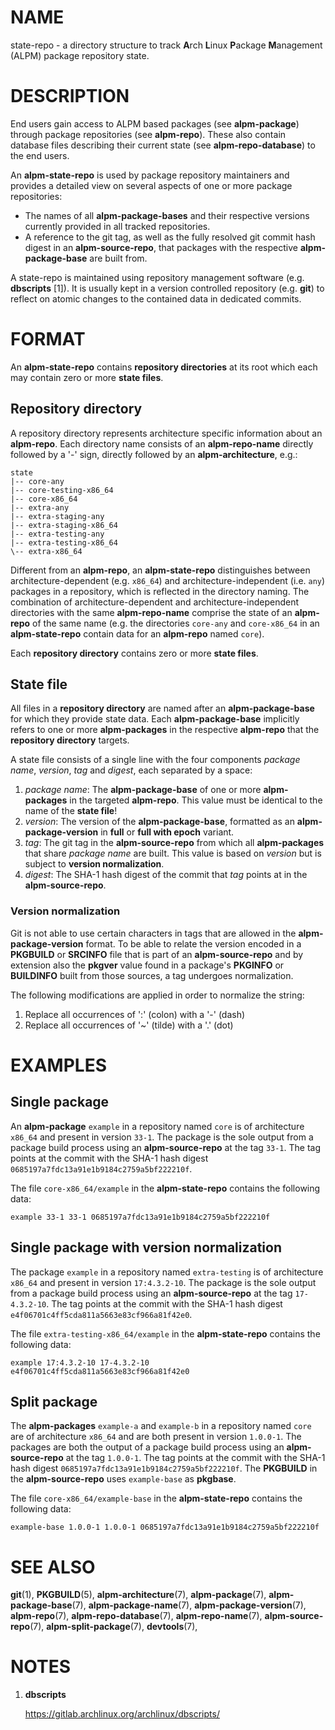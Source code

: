 # NAME

state-repo - a directory structure to track **A**rch **L**inux **P**ackage **M**anagement (ALPM) package repository state.

# DESCRIPTION

End users gain access to ALPM based packages (see **alpm-package**) through package repositories (see **alpm-repo**).
These also contain database files describing their current state (see **alpm-repo-database**) to the end users.

An **alpm-state-repo** is used by package repository maintainers and provides a detailed view on several aspects of one or more package repositories:

- The names of all **alpm-package-bases** and their respective versions currently provided in all tracked repositories.
- A reference to the git tag, as well as the fully resolved git commit hash digest in an **alpm-source-repo**, that packages with the respective **alpm-package-base** are built from.

A state-repo is maintained using repository management software (e.g. **dbscripts** [1]).
It is usually kept in a version controlled repository (e.g. **git**) to reflect on atomic changes to the contained data in dedicated commits.

# FORMAT

An **alpm-state-repo** contains **repository directories** at its root which each may contain zero or more **state files**.

## Repository directory

A repository directory represents architecture specific information about an **alpm-repo**.
Each directory name consists of an **alpm-repo-name** directly followed by a '-' sign, directly followed by an **alpm-architecture**, e.g.:

```text
state
|-- core-any
|-- core-testing-x86_64
|-- core-x86_64
|-- extra-any
|-- extra-staging-any
|-- extra-staging-x86_64
|-- extra-testing-any
|-- extra-testing-x86_64
\-- extra-x86_64
```

Different from an **alpm-repo**, an **alpm-state-repo** distinguishes between architecture-dependent (e.g. `x86_64`) and architecture-independent (i.e. `any`) packages in a repository, which is reflected in the directory naming.
The combination of architecture-dependent and architecture-independent directories with the same **alpm-repo-name** comprise the state of an **alpm-repo** of the same name (e.g. the directories `core-any` and `core-x86_64` in an **alpm-state-repo** contain data for an **alpm-repo** named `core`).

Each **repository directory** contains zero or more **state files**.

## State file

All files in a **repository directory** are named after an **alpm-package-base** for which they provide state data.
Each **alpm-package-base** implicitly refers to one or more **alpm-packages** in the respective **alpm-repo** that the **repository directory** targets.

A state file consists of a single line with the four components _package name_, _version_, _tag_ and _digest_, each separated by a space:

1. _package name_: The **alpm-package-base** of one or more **alpm-packages** in the targeted **alpm-repo**.
   This value must be identical to the name of the **state file**!
3. _version_: The version of the **alpm-package-base**, formatted as an **alpm-package-version** in **full** or **full with epoch** variant.
4. _tag_: The git tag in the **alpm-source-repo** from which all **alpm-packages** that share _package name_ are built.
   This value is based on _version_ but is subject to **version normalization**.
6. _digest_: The SHA-1 hash digest of the commit that _tag_ points at in the **alpm-source-repo**.

### Version normalization

Git is not able to use certain characters in tags that are allowed in the **alpm-package-version** format.
To be able to relate the version encoded in a **PKGBUILD** or **SRCINFO** file that is part of an **alpm-source-repo** and by extension also the **pkgver** value found in a package's **PKGINFO** or **BUILDINFO** built from those sources, a tag undergoes normalization. 

The following modifications are applied in order to normalize the string:

1. Replace all occurrences of ':' (colon) with a '-' (dash)
2. Replace all occurrences of '~' (tilde) with a '.' (dot)

# EXAMPLES

## Single package

An **alpm-package** `example` in a repository named `core` is of architecture `x86_64` and present in version `33-1`.
The package is the sole output from a package build process using an **alpm-source-repo** at the tag `33-1`.
The tag points at the commit with the SHA-1 hash digest `0685197a7fdc13a91e1b9184c2759a5bf222210f`.

The file `core-x86_64/example` in the **alpm-state-repo** contains the following data:

```text
example 33-1 33-1 0685197a7fdc13a91e1b9184c2759a5bf222210f
```

## Single package with version normalization

The package `example` in a repository named `extra-testing` is of architecture `x86_64` and present in version `17:4.3.2-10`.
The package is the sole output from a package build process using an **alpm-source-repo** at the tag `17-4.3.2-10`.
The tag points at the commit with the SHA-1 hash digest `e4f06701c4ff5cda811a5663e83cf966a81f42e0`.

The file `extra-testing-x86_64/example` in the **alpm-state-repo** contains the following data:

```text
example 17:4.3.2-10 17-4.3.2-10 e4f06701c4ff5cda811a5663e83cf966a81f42e0
```

## Split package

The **alpm-packages** `example-a` and `example-b` in a repository named `core` are of architecture `x86_64` and are both present in version `1.0.0-1`.
The packages are both the output of a package build process using an **alpm-source-repo** at the tag `1.0.0-1`.
The tag points at the commit with the SHA-1 hash digest `0685197a7fdc13a91e1b9184c2759a5bf222210f`.
The **PKGBUILD** in the **alpm-source-repo** uses `example-base` as **pkgbase**.

The file `core-x86_64/example-base` in the **alpm-state-repo** contains the following data:

```text
example-base 1.0.0-1 1.0.0-1 0685197a7fdc13a91e1b9184c2759a5bf222210f
```

# SEE ALSO

**git**(1), **PKGBUILD**(5), **alpm-architecture**(7), **alpm-package**(7), **alpm-package-base**(7), **alpm-package-name**(7), **alpm-package-version**(7), **alpm-repo**(7), **alpm-repo-database**(7), **alpm-repo-name**(7), **alpm-source-repo**(7), **alpm-split-package**(7), **devtools**(7),

# NOTES

1. **dbscripts**

   https://gitlab.archlinux.org/archlinux/dbscripts/
